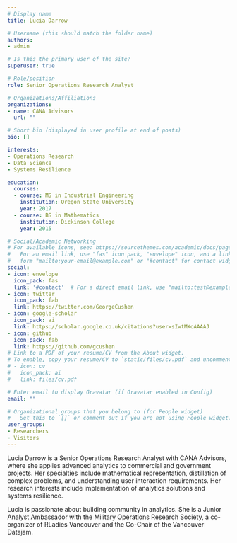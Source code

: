 ```yaml
---
# Display name
title: Lucia Darrow

# Username (this should match the folder name)
authors:
- admin

# Is this the primary user of the site?
superuser: true

# Role/position
role: Senior Operations Research Analyst

# Organizations/Affiliations
organizations:
- name: CANA Advisors
  url: ""

# Short bio (displayed in user profile at end of posts)
bio: []

interests:
- Operations Research
- Data Science
- Systems Resilience

education:
  courses:
  - course: MS in Industrial Engineering
    institution: Oregon State University
    year: 2017
  - course: BS in Mathematics
    institution: Dickinson College
    year: 2015

# Social/Academic Networking
# For available icons, see: https://sourcethemes.com/academic/docs/page-builder/#icons
#   For an email link, use "fas" icon pack, "envelope" icon, and a link in the
#   form "mailto:your-email@example.com" or "#contact" for contact widget.
social:
- icon: envelope
  icon_pack: fas
  link: '#contact'  # For a direct email link, use "mailto:test@example.org".
- icon: twitter
  icon_pack: fab
  link: https://twitter.com/GeorgeCushen
- icon: google-scholar
  icon_pack: ai
  link: https://scholar.google.co.uk/citations?user=sIwtMXoAAAAJ
- icon: github
  icon_pack: fab
  link: https://github.com/gcushen
# Link to a PDF of your resume/CV from the About widget.
# To enable, copy your resume/CV to `static/files/cv.pdf` and uncomment the lines below.
# - icon: cv
#   icon_pack: ai
#   link: files/cv.pdf

# Enter email to display Gravatar (if Gravatar enabled in Config)
email: ""

# Organizational groups that you belong to (for People widget)
#   Set this to `[]` or comment out if you are not using People widget.
user_groups:
- Researchers
- Visitors
---
```


Lucia Darrow is a Senior Operations Research Analyst with CANA Advisors, where she applies advanced analytics to commercial and government projects.  Her specialties include mathematical representation, distillation of complex problems, and understanding user interaction requirements. Her research interests include implementation of analytics solutions and systems resilience. 

Lucia is passionate about building community in analytics. She is a Junior Analyst Ambassador with the Military Operations Research Society, a co-organizer of RLadies Vancouver and the Co-Chair of the Vancouver Datajam. 